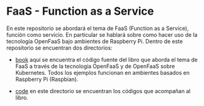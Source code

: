 # FaaS - Function as a Service

En este repositorio se abordará el tema de FaaS (Function as a Service), función como servicio.
En particular se hablará sobre como hacer uso de la tecnología OpenFaaS bajo ambientes de Raspberry Pi.
Dentro de este repositorio se encuentran dos directorios:

* [book](book) aquí se encuentra el código fuente del libro que aborda el tema de FaaS a través de la tecnología OpenFaaS y de OpenFaaS sobre Kubernetes. Todos los ejemplos funcionan en ambientes basados en Raspberry Pi (Raspbian).

* [code](code) en este directorio se encuentran los códigos que acompañan al libro.
